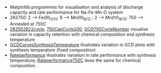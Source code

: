 * Matplotlib programmes for visualisation and analysis of discharge capacity and rate performance for Na-Fe-Mn-O system
* 282750: 2 --> Fe(III)<sub>2/12</sub>; 8 --> Mn(III)<sub>8/12</sub> ; 2 --> Mn(IV)<sub>8/12</sub>; 750 --> Annealed at 750C
* [282552822cycle](https://github.com/harryfyjiswalker/Personal-Projects-2/blob/main/Part%20II%20Code/Capacity%20and%20Rate%20Analysis/282552822cycle.ipynb), [750CapCycle200](https://github.com/harryfyjiswalker/Personal-Projects-2/blob/main/Part%20II%20Code/Capacity%20and%20Rate%20Analysis/750CapCycle200%20(1).ipynb), [GCD750CycleNumber](https://github.com/harryfyjiswalker/Personal-Projects-2/blob/main/Part%20II%20Code/Capacity%20and%20Rate%20Analysis/GCD750CycleNumber.ipynb) visualise variation in capacity retention with
chemical composition and synthesis temperature
* [GCDCurvesSynthesisTemperature](https://github.com/harryfyjiswalker/Personal-Projects-2/blob/main/Part%20II%20Code/Capacity%20and%20Rate%20Analysis/GCDCurvesSynthesisTemperature.ipynb) illustrates variation in GCD plots with synthesis temperature (fixed composition)
* [Rateperformance](https://github.com/harryfyjiswalker/Personal-Projects-2/blob/main/Part%20II%20Code/Capacity%20and%20Rate%20Analysis/Rateperformance.ipynb) illustrates variation in rate performance with synthesis temperature; [Rateperformance750C](https://github.com/harryfyjiswalker/Personal-Projects-2/blob/main/Part%20II%20Code/Capacity%20and%20Rate%20Analysis/Rateperformance750C.ipynb) does the same for chemical composition. 



